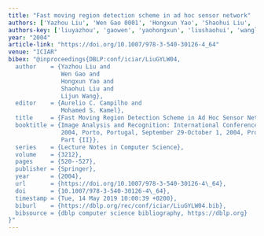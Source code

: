 ```yaml
---
title: "Fast moving region detection scheme in ad hoc sensor network"
authors: ['Yazhou Liu', 'Wen Gao 0001', 'Hongxun Yao', 'Shaohui Liu', 'Lijun Wang']
authors-key: ['liuyazhou', 'gaowen', 'yaohongxun', 'liushaohui', 'wanglijun']
year: "2004"
article-link: "https://doi.org/10.1007/978-3-540-30126-4_64"
venue: "ICIAR"
bibex: "@inproceedings{DBLP:conf/iciar/LiuGYLW04,
  author    = {Yazhou Liu and
               Wen Gao and
               Hongxun Yao and
               Shaohui Liu and
               Lijun Wang},
  editor    = {Aurelio C. Campilho and
               Mohamed S. Kamel},
  title     = {Fast Moving Region Detection Scheme in Ad Hoc Sensor Network},
  booktitle = {Image Analysis and Recognition: International Conference, {ICIAR}
               2004, Porto, Portugal, September 29-October 1, 2004, Proceedings,
               Part {II}},
  series    = {Lecture Notes in Computer Science},
  volume    = {3212},
  pages     = {520--527},
  publisher = {Springer},
  year      = {2004},
  url       = {https://doi.org/10.1007/978-3-540-30126-4\_64},
  doi       = {10.1007/978-3-540-30126-4\_64},
  timestamp = {Tue, 14 May 2019 10:00:39 +0200},
  biburl    = {https://dblp.org/rec/conf/iciar/LiuGYLW04.bib},
  bibsource = {dblp computer science bibliography, https://dblp.org}
}"
---
```

